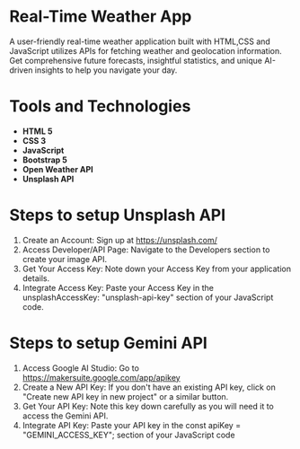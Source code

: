 # Real-Time Weather App

A user-friendly real-time weather application built with HTML,CSS and JavaScript utilizes APIs for fetching weather and geolocation information. Get comprehensive future forecasts, insightful statistics, and unique AI-driven insights to help you navigate your day.



# Tools and Technologies
- **HTML 5**
- **CSS 3**
- **JavaScript**
- **Bootstrap 5**
- **Open Weather API**
- **Unsplash API**

# Steps to setup Unsplash API

1) Create an Account: Sign up at https://unsplash.com/
2) Access Developer/API Page: Navigate to the Developers section to create your image API.
3) Get Your Access Key: Note down your Access Key from your application details.
4) Integrate Access Key: Paste your Access Key in the unsplashAccessKey: "unsplash-api-key" section of your JavaScript code.
  
# Steps to setup Gemini API

1) Access Google AI Studio: Go to https://makersuite.google.com/app/apikey 
2) Create a New API Key: If you don't have an existing API key, click on "Create new API key in new project" or a similar button.
3) Get Your API Key: Note this key down carefully as you will need it to access the Gemini API.
4) Integrate API Key: Paste your API key in the const apiKey = "GEMINI_ACCESS_KEY"; section of your JavaScript code



